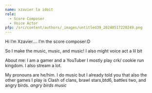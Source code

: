 ```yaml
---
name: xzavier la idoit
role:
  - Score Composer
  - Voice Actor
pfp: /src/content/authors/_images/untitled39_20240517220249.png
---
```

Hi I’m Xzavier…. I’m the score composer:D 

So I make the music, music, and music! I also might voice act a lil bit 

About me: I am a gamer and a YouTuber I mostly play crk/ cookie run kingdom. I also stream a lot. 

My pronouns are he/him. I do music but I already told you that also the other games I play is 
Clash of clans, brawl stars,btd6, battles two, and angry birds. *angry birds music*
